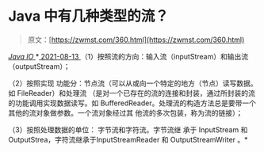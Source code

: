 <!--yml
category: 未分类
date: 0001-01-01 00:00:00
-->

# Java 中有几种类型的流？

> 原文：[https://zwmst.com/360.html](https://zwmst.com/360.html)

   [ *Java IO* ](https://zwmst.com/java-io)*[ <time datetime="2021-08-13T08:27:12+08:00"> 2021-08-13 </time> ](https://zwmst.com/360.html)  （1）按照流的方向：输入流（inputStream）和输出流（outputStream）；

（2）按照实现 功能分：节点流（可以从或向一个特定的地方（节点）读写数据。如 FileReader）和处理流 （是对一个已存在的流的连接和封装，通过所封装的流的功能调用实现数据读写。如 BufferedReader。处理流的构造方法总是要带一个其他的流对象做参数。一个流对象经过其 他流的多次包装，称为流的链接）；

（3）按照处理数据的单位： 字节流和字符流。字节流继 承于 InputStream 和 OutputStrea，字符流继承于InputStreamReader 和 OutputStreamWriter 。*